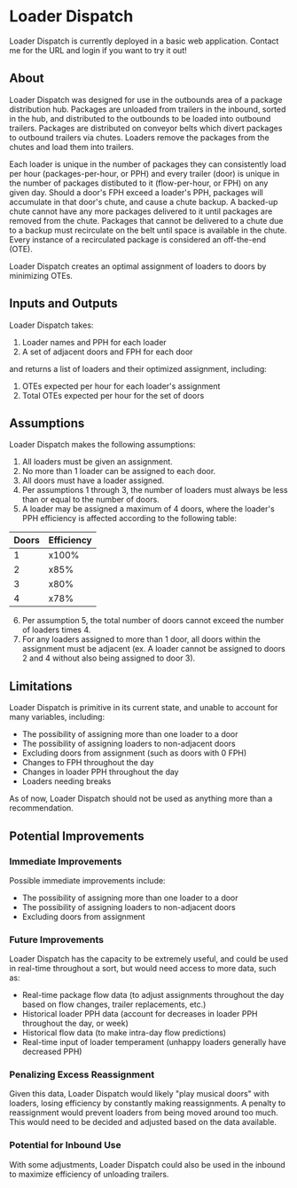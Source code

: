 # Loader Dispatch

Loader Dispatch is currently deployed in a basic web application. Contact me for the URL and login if you want to try it out!

## About
Loader Dispatch was designed for use in the outbounds area of a package distribution hub. Packages are unloaded from trailers in the inbound, sorted in the hub, and distributed to the outbounds to be loaded into outbound trailers. Packages are distributed on conveyor belts which divert packages to outbound trailers via chutes. Loaders remove the packages from the chutes and load them into trailers.

Each loader is unique in the number of packages they can consistently load per hour (packages-per-hour, or PPH) and every trailer (door) is unique in the number of packages distibuted to it (flow-per-hour, or FPH) on any given day. Should a door's FPH exceed a loader's PPH, packages will accumulate in that door's chute, and cause a chute backup. A backed-up chute cannot have any more packages delivered to it until packages are removed from the chute. Packages that cannot be delivered to a chute due to a backup must recirculate on the belt until space is available in the chute. Every instance of a recirculated package is considered an off-the-end (OTE).

Loader Dispatch creates an optimal assignment of loaders to doors by minimizing OTEs.

## Inputs and Outputs
Loader Dispatch takes:
1. Loader names and PPH for each loader
2. A set of adjacent doors and FPH for each door

and returns a list of loaders and their optimized assignment, including:
1. OTEs expected per hour for each loader's assignment
2. Total OTEs expected per hour for the set of doors

## Assumptions
Loader Dispatch makes the following assumptions:
1. All loaders must be given an assignment.
2. No more than 1 loader can be assigned to each door.
3. All doors must have a loader assigned.
4. Per assumptions 1 through 3, the number of loaders must always be less than or equal to the number of doors.
5. A loader may be assigned a maximum of 4 doors, where the loader's PPH efficiency is affected
according to the following table:

| Doors | Efficiency |
| ----- | ---------- |
| 1     | x100%      |
| 2     | x85%       |
| 3     | x80%       |
| 4     | x78%       |

6. Per assumption 5, the total number of doors cannot exceed the number of loaders times 4.
7. For any loaders assigned to more than 1 door, all doors within the assignment must be adjacent
(ex. A loader cannot be assigned to doors 2 and 4 without also being assigned to door 3).

## Limitations
Loader Dispatch is primitive in its current state, and unable to account for many variables, including:
- The possibility of assigning more than one loader to a door
- The possibility of assigning loaders to non-adjacent doors
- Excluding doors from assignment (such as doors with 0 FPH)
- Changes to FPH throughout the day
- Changes in loader PPH throughout the day
- Loaders needing breaks

As of now, Loader Dispatch should not be used as anything more than a recommendation.

## Potential Improvements
### Immediate Improvements
Possible immediate improvements include:
- The possibility of assigning more than one loader to a door
- The possibility of assigning loaders to non-adjacent doors
- Excluding doors from assignment

### Future Improvements
Loader Dispatch has the capacity to be extremely useful, and could be used in real-time throughout a sort, but would need access to more data, such as:
- Real-time package flow data (to adjust assignments throughout the day based on flow changes, trailer replacements, etc.)
- Historical loader PPH data (account for decreases in loader PPH throughout the day, or week)
- Historical flow data (to make intra-day flow predictions)
- Real-time input of loader temperament (unhappy loaders generally have decreased PPH)

### Penalizing Excess Reassignment
Given this data, Loader Dispatch would likely "play musical doors" with loaders, losing efficiency by constantly making reassignments. A penalty to reassignment would prevent loaders from being moved around too much. This would need to be decided and adjusted based on the data available.

### Potential for Inbound Use
With some adjustments, Loader Dispatch could also be used in the inbound to maximize efficiency of unloading trailers.
